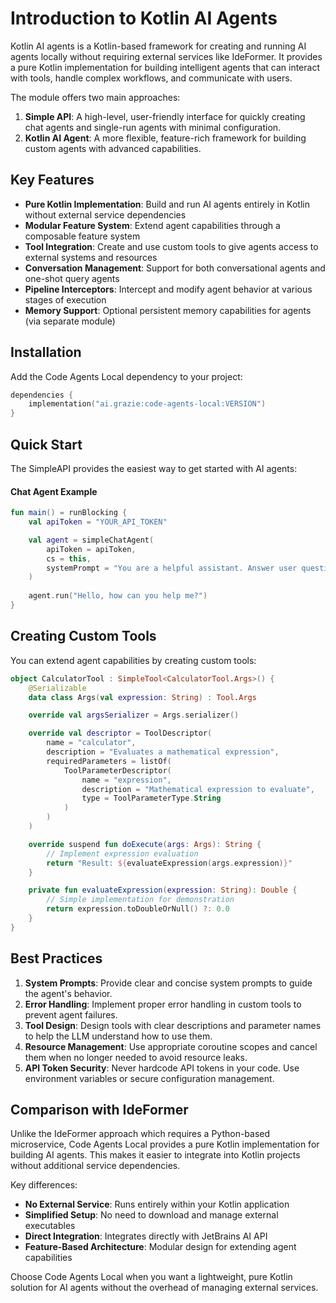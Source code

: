 # Introduction to Kotlin AI Agents

Kotlin AI agents is a Kotlin-based framework for creating and running AI agents locally without requiring external services like IdeFormer. It provides a pure Kotlin implementation for building intelligent agents that can interact with tools, handle complex workflows, and communicate with users.

The module offers two main approaches:

1. **Simple API**: A high-level, user-friendly interface for quickly creating chat agents and single-run agents with minimal configuration.
2. **Kotlin AI Agent**: A more flexible, feature-rich framework for building custom agents with advanced capabilities.

## Key Features

- **Pure Kotlin Implementation**: Build and run AI agents entirely in Kotlin without external service dependencies
- **Modular Feature System**: Extend agent capabilities through a composable feature system
- **Tool Integration**: Create and use custom tools to give agents access to external systems and resources
- **Conversation Management**: Support for both conversational agents and one-shot query agents
- **Pipeline Interceptors**: Intercept and modify agent behavior at various stages of execution
- **Memory Support**: Optional persistent memory capabilities for agents (via separate module)

## Installation

Add the Code Agents Local dependency to your project:

```kotlin
dependencies {
    implementation("ai.grazie:code-agents-local:VERSION")
}
```

## Quick Start
The SimpleAPI provides the easiest way to get started with AI agents:

#### Chat Agent Example

```kotlin
fun main() = runBlocking {
    val apiToken = "YOUR_API_TOKEN"

    val agent = simpleChatAgent(
        apiToken = apiToken,
        cs = this,
        systemPrompt = "You are a helpful assistant. Answer user questions concisely."
    )
    
    agent.run("Hello, how can you help me?")
}
```

## Creating Custom Tools

You can extend agent capabilities by creating custom tools:

```kotlin
object CalculatorTool : SimpleTool<CalculatorTool.Args>() {
    @Serializable
    data class Args(val expression: String) : Tool.Args

    override val argsSerializer = Args.serializer()

    override val descriptor = ToolDescriptor(
        name = "calculator",
        description = "Evaluates a mathematical expression",
        requiredParameters = listOf(
            ToolParameterDescriptor(
                name = "expression",
                description = "Mathematical expression to evaluate",
                type = ToolParameterType.String
            )
        )
    )

    override suspend fun doExecute(args: Args): String {
        // Implement expression evaluation
        return "Result: ${evaluateExpression(args.expression)}"
    }

    private fun evaluateExpression(expression: String): Double {
        // Simple implementation for demonstration
        return expression.toDoubleOrNull() ?: 0.0
    }
}
```

## Best Practices

1. **System Prompts**: Provide clear and concise system prompts to guide the agent's behavior.
2. **Error Handling**: Implement proper error handling in custom tools to prevent agent failures.
3. **Tool Design**: Design tools with clear descriptions and parameter names to help the LLM understand how to use them.
4. **Resource Management**: Use appropriate coroutine scopes and cancel them when no longer needed to avoid resource leaks.
5. **API Token Security**: Never hardcode API tokens in your code. Use environment variables or secure configuration management.

## Comparison with IdeFormer

Unlike the IdeFormer approach which requires a Python-based microservice, Code Agents Local provides a pure Kotlin implementation for building AI agents. This makes it easier to integrate into Kotlin projects without additional service dependencies.

Key differences:
- **No External Service**: Runs entirely within your Kotlin application
- **Simplified Setup**: No need to download and manage external executables
- **Direct Integration**: Integrates directly with JetBrains AI API
- **Feature-Based Architecture**: Modular design for extending agent capabilities

Choose Code Agents Local when you want a lightweight, pure Kotlin solution for AI agents without the overhead of managing external services.